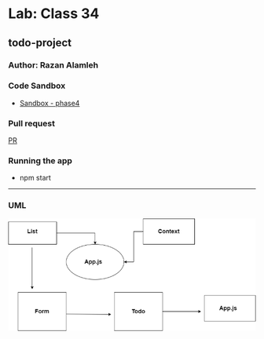 
# Lab: Class 34

## todo-project

### Author: Razan Alamleh

### Code Sandbox
- [Sandbox - phase4](https://codesandbox.io/s/boring-river-6xw1o)

### Pull request
[PR](https://github.com/Razan-am/todo-project/pull/1)

### Running the app
- npm start

---------------------------------------------------------------------------------------

### UML
![uml](./images/uml.png)
